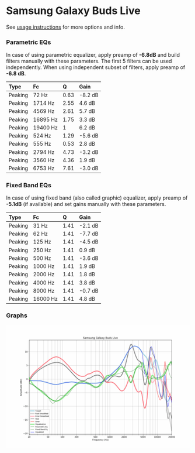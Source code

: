 # Samsung Galaxy Buds Live
See [usage instructions](https://github.com/jaakkopasanen/AutoEq#usage) for more options and info.

### Parametric EQs
In case of using parametric equalizer, apply preamp of **-6.8dB** and build filters manually
with these parameters. The first 5 filters can be used independently.
When using independent subset of filters, apply preamp of **-6.8 dB**.

| Type    | Fc       |    Q | Gain    |
|:--------|:---------|:-----|:--------|
| Peaking | 72 Hz    | 0.63 | -8.2 dB |
| Peaking | 1714 Hz  | 2.55 | 4.6 dB  |
| Peaking | 4569 Hz  | 2.61 | 5.7 dB  |
| Peaking | 16895 Hz | 1.75 | 3.3 dB  |
| Peaking | 19400 Hz | 1    | 6.2 dB  |
| Peaking | 524 Hz   | 1.29 | -5.6 dB |
| Peaking | 555 Hz   | 0.53 | 2.8 dB  |
| Peaking | 2794 Hz  | 4.73 | -3.2 dB |
| Peaking | 3560 Hz  | 4.36 | 1.9 dB  |
| Peaking | 6753 Hz  | 7.61 | -3.0 dB |

### Fixed Band EQs
In case of using fixed band (also called graphic) equalizer, apply preamp of **-5.1dB**
(if available) and set gains manually with these parameters.

| Type    | Fc       |    Q | Gain    |
|:--------|:---------|:-----|:--------|
| Peaking | 31 Hz    | 1.41 | -2.1 dB |
| Peaking | 62 Hz    | 1.41 | -7.7 dB |
| Peaking | 125 Hz   | 1.41 | -4.5 dB |
| Peaking | 250 Hz   | 1.41 | 0.9 dB  |
| Peaking | 500 Hz   | 1.41 | -3.6 dB |
| Peaking | 1000 Hz  | 1.41 | 1.9 dB  |
| Peaking | 2000 Hz  | 1.41 | 1.8 dB  |
| Peaking | 4000 Hz  | 1.41 | 3.8 dB  |
| Peaking | 8000 Hz  | 1.41 | -0.7 dB |
| Peaking | 16000 Hz | 1.41 | 4.8 dB  |

### Graphs
![](./Samsung%20Galaxy%20Buds%20Live.png)